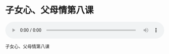 # 子女心、父母情第八课

<audio style="width: 100%;" preload="false" controls controlslist="nodownload"><source src="//cdn.wechat.edu.pl/audio/mp3/old/25516.mp3" type="audio/mpeg">Your browser does not support the audio element.</audio>


<p>子女心、父母情第八课</p>